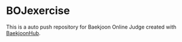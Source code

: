 # BOJexercise
This is a auto push repository for Baekjoon Online Judge created with [BaekjoonHub](https://github.com/BaekjoonHub/BaekjoonHub).

